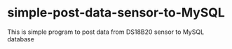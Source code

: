 # simple-post-data-sensor-to-MySQL
This is simple program to post data from DS18B20 sensor to MySQL database 
